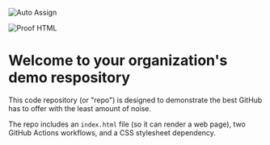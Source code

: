 ![Auto Assign](https://github.com/Bitstream-Engineering/demo-repository/actions/workflows/auto-assign.yml/badge.svg)

![Proof HTML](https://github.com/Bitstream-Engineering/demo-repository/actions/workflows/proof-html.yml/badge.svg)

# Welcome to your organization's demo respository
This code repository (or "repo") is designed to demonstrate the best GitHub has to offer with the least amount of noise.

The repo includes an `index.html` file (so it can render a web page), two GitHub Actions workflows, and a CSS stylesheet dependency.
